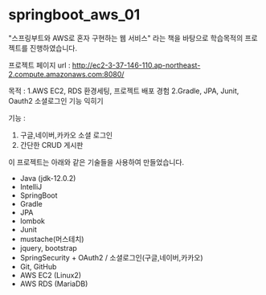 # springboot_aws_01

"스프링부트와 AWS로 혼자 구현하는 웹 서비스" 라는 책을 바탕으로 
학습목적의 프로젝트를 진행하였습니다. 

프로젝트 페이지 url : 
http://ec2-3-37-146-110.ap-northeast-2.compute.amazonaws.com:8080/

목적 : 
1.AWS EC2, RDS 환경세팅, 프로젝트 배포 경험 
2.Gradle, JPA, Junit, Oauth2 소셜로그인 기능 익히기

기능 : 
1. 구글,네이버,카카오 소셜 로그인 
2. 간단한 CRUD 게시판

이 프로젝트는 아래와 같은 기술들을 사용하여 만들었습니다. 
* Java (jdk-12.0.2) 
* IntelliJ
* SpringBoot 
* Gradle
* JPA
* lombok
* Junit
* mustache(머스테치)
* jquery, bootstrap
* SpringSecurity + OAuth2 / 소셜로그인(구글,네이버,카카오)
* Git, GitHub
* AWS EC2 (Linux2)
* AWS RDS (MariaDB)

